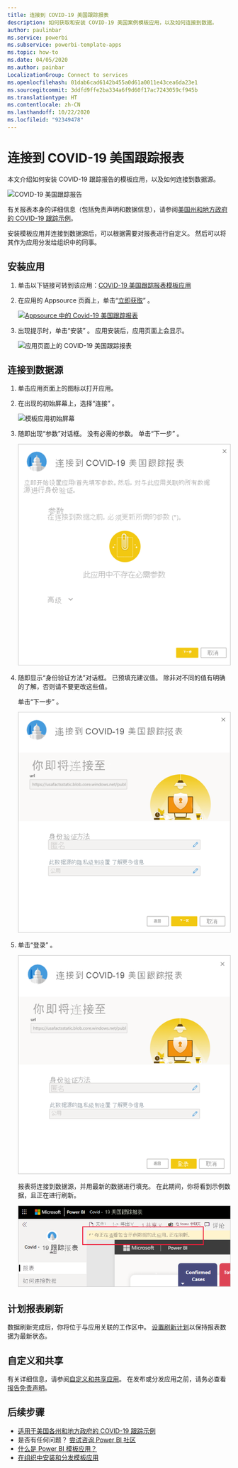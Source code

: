 ```yaml
---
title: 连接到 COVID-19 美国跟踪报表
description: 如何获取和安装 COVID-19 美国案例模板应用，以及如何连接到数据。
author: paulinbar
ms.service: powerbi
ms.subservice: powerbi-template-apps
ms.topic: how-to
ms.date: 04/05/2020
ms.author: painbar
LocalizationGroup: Connect to services
ms.openlocfilehash: 01dab6cad6142b455a0d61a0011e43cea6da23e1
ms.sourcegitcommit: 3ddfd9ffe2ba334a6f9d60f17ac7243059cf945b
ms.translationtype: HT
ms.contentlocale: zh-CN
ms.lasthandoff: 10/22/2020
ms.locfileid: "92349478"
---
```

# <a name="connect-to-the-covid-19-us-tracking-report"></a>连接到 COVID-19 美国跟踪报表
本文介绍如何安装 COVID-19 跟踪报告的模板应用，以及如何连接到数据源。

![COVID-19 美国跟踪报告](media/service-connect-to-covid-19-tracking/service-covid-19-us-tracking-report-title-screen.png)

有关报表本身的详细信息（包括免责声明和数据信息），请参阅[美国州和地方政府的 COVID-19 跟踪示例](../create-reports/sample-covid-19-us.md)。

安装模板应用并连接到数据源后，可以根据需要对报表进行自定义。 然后可以将其作为应用分发给组织中的同事。

## <a name="install-the-app"></a>安装应用

1. 单击以下链接可转到该应用：[COVID-19 美国跟踪报表模板应用](https://app.powerbi.com/groups/me/getapps/services/pbi-contentpacks.covid19ms)

1. 在应用的 Appsource 页面上，单击“[立即获取](https://app.powerbi.com/groups/me/getapps/services/pbi-contentpacks.covid19ms)”  。

    [![Appsource 中的 Covid-19 美国跟踪报表](media/service-connect-to-covid-19-tracking/service-covid-19-us-tracking-report-appsource-icon.png)](https://app.powerbi.com/groups/me/getapps/services/pbi-contentpacks.covid19ms)

1. 出现提示时，单击“安装”  。 应用安装后，应用页面上会显示。

   ![应用页面上的 COVID-19 美国跟踪报表](media/service-connect-to-covid-19-tracking/service-covid-19-us-tracking-report-apps-page-icon.png)

## <a name="connect-to-data-sources"></a>连接到数据源

1. 单击应用页面上的图标以打开应用。

1. 在出现的初始屏幕上，选择“连接”  。

   ![模板应用初始屏幕](media/service-connect-to-covid-19-tracking/service-covid-19-us-tracking-report-splash-screen.png)

1. 随即出现“参数”对话框。 没有必需的参数。 单击“下一步”  。

   ![Covid-19 美国跟踪报表“参数”对话框的屏幕截图。](media/service-connect-to-covid-19-tracking/service-covid-19-us-tracking-report-parameters-dialog.png)

1. 随即显示“身份验证方法”对话框。 已预填充建议值。 除非对不同的值有明确的了解，否则请不要更改这些值。

    单击“下一步”  。

   ![Covid-19 美国跟踪报表“身份验证”对话框的屏幕截图。](media/service-connect-to-covid-19-tracking/service-covid-19-us-tracking-report-authentication-dialog.png)

1. 单击“登录”  。

   ![Covid-19 美国跟踪报表“登录”对话框的屏幕截图。](media/service-connect-to-covid-19-tracking/service-covid-19-us-tracking-report-signin-dialog.png)
 
   报表将连接到数据源，并用最新的数据进行填充。 在此期间，你将看到示例数据，且正在进行刷新。

   ![刷新中的 Covid-19 美国跟踪报表](media/service-connect-to-covid-19-tracking/service-covid-19-us-tracking-report-refresh-monitor.png)

## <a name="schedule-report-refresh"></a>计划报表刷新

数据刷新完成后，你将位于与应用关联的工作区中。 [设置刷新计划](../connect-data/refresh-scheduled-refresh.md)以保持报表数据为最新状态。

## <a name="customize-and-share"></a>自定义和共享

有关详细信息，请参阅[自定义和共享应用](../connect-data/service-template-apps-install-distribute.md#customize-and-share-the-app)。 在发布或分发应用之前，请务必查看[报告免责声明](../create-reports/sample-covid-19-us.md#disclaimers)。

## <a name="next-steps"></a>后续步骤
* [适用于美国各州和地方政府的 COVID-19 跟踪示例](../create-reports/sample-covid-19-us.md)
* 是否有任何问题？ [尝试咨询 Power BI 社区](https://community.powerbi.com/)
* [什么是 Power BI 模板应用？](../connect-data/service-template-apps-overview.md)
* [在组织中安装和分发模板应用](../connect-data/service-template-apps-install-distribute.md)
